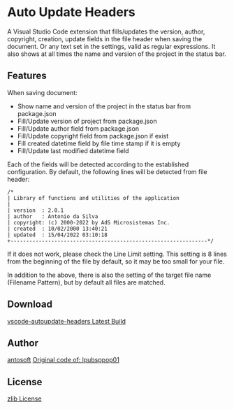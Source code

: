 # Auto Update Headers
A Visual Studio Code extension that fills/updates the version, author, copyright, creation, update fields in the file header when saving the document. Or any text set in the settings, valid as regular expressions.
It also shows at all times the name and version of the project in the status bar.

## Features
When saving document:
  - Show name and version of the project in the status bar from package.json
  - Fill/Update version of project from package.json
  - Fill/Update author field from package.json
  - Fill/Update copyright field from package.json if exist
  - Fill created datetime field by file time stamp if it is empty
  - Fill/Update last modified datetime field

Each of the fields will be detected according to the established configuration.
By default, the following lines will be detected from file header:

```
/*
| Library of functions and utilities of the application 
| 
| version  : 2.0.1
| author   : Antonio da Silva
| copyright: (c) 2000-2022 by AdS Microsistemas Inc.
| created  : 10/02/2000 13:40:21
| updated  : 15/04/2022 03:10:18
+---------------------------------------------------------------*/
```

If it does not work, please check the Line Limit setting. This setting is 8 lines from the beginning of the file by default, so it may be too small for your file.

In addition to the above, there is also the setting of the target file name (Filename Pattern), but by default all files are matched.

## Download
[vscode-autoupdate-headers Latest Build](https://www.adsmicrosistemas.com/download.php?98b05181-12e0-482b-9636-01be4f3e09a1)

## Author
[antosoft](https://github.com/antosoft)
[Original code of: lpubsppop01](https://github.com/lpubsppop01)

## License
[zlib License](https://github.com/antosoft/vscode-autoupdate-headers/raw/main/LICENSE.txt)
